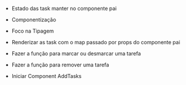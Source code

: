 * Estado das task manter no componente pai
* Componentização
* Foco na Tipagem
* Renderizar as task com o map passado por props do componente pai

* Fazer a função para marcar ou desmarcar uma tarefa
* Fazer a função para remover uma tarefa

* Iniciar Component AddTasks
